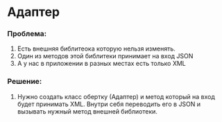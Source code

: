# Адаптер


### Проблема:
  1. Есть внешняя библитеока которую нельзя изменять.
  2. Один из методов этой библитеки принимает на вход JSON
  3. А у нас в приложении в разных местах есть только XML 
  

### Решение: 
  1. Нужно создать класс обертку (Адаптер) и метод который на вход будет принимать XML. Внутри себя переводить его в JSON и вызывать нужный метод внешней библиотеки.